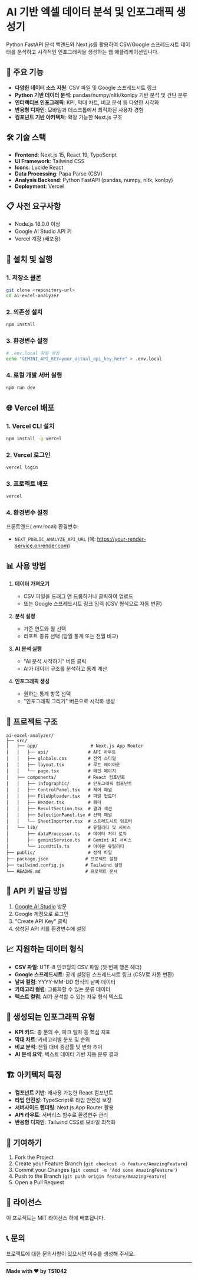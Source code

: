 # AI 기반 엑셀 데이터 분석 및 인포그래픽 생성기

Python FastAPI 분석 백엔드와 Next.js를 활용하여 CSV/Google 스프레드시트 데이터를 분석하고 시각적인 인포그래픽을 생성하는 웹 애플리케이션입니다.

## 🚀 주요 기능

- **다양한 데이터 소스 지원**: CSV 파일 및 Google 스프레드시트 링크
- **Python 기반 데이터 분석**: pandas/numpy/nltk/konlpy 기반 분석 및 간단 분류
- **인터랙티브 인포그래픽**: KPI, 막대 차트, 비교 분석 등 다양한 시각화
- **반응형 디자인**: 모바일과 데스크톱에서 최적화된 사용자 경험
- **컴포넌트 기반 아키텍처**: 확장 가능한 Next.js 구조

## 🛠️ 기술 스택

- **Frontend**: Next.js 15, React 19, TypeScript
- **UI Framework**: Tailwind CSS
- **Icons**: Lucide React
- **Data Processing**: Papa Parse (CSV)
- **Analysis Backend**: Python FastAPI (pandas, numpy, nltk, konlpy)
- **Deployment**: Vercel

## 📋 사전 요구사항

- Node.js 18.0.0 이상
- Google AI Studio API 키
- Vercel 계정 (배포용)

## 🚀 설치 및 실행

### 1. 저장소 클론
```bash
git clone <repository-url>
cd ai-excel-analyzer
```

### 2. 의존성 설치
```bash
npm install
```

### 3. 환경변수 설정
```bash
# .env.local 파일 생성
echo "GEMINI_API_KEY=your_actual_api_key_here" > .env.local
```

### 4. 로컬 개발 서버 실행
```bash
npm run dev
```

## 🌐 Vercel 배포

### 1. Vercel CLI 설치
```bash
npm install -g vercel
```

### 2. Vercel 로그인
```bash
vercel login
```

### 3. 프로젝트 배포
```bash
vercel
```

### 4. 환경변수 설정
프론트엔드(.env.local) 환경변수:
- `NEXT_PUBLIC_ANALYZE_API_URL` (예: https://your-render-service.onrender.com)

## 📊 사용 방법

1. **데이터 가져오기**
   - CSV 파일을 드래그 앤 드롭하거나 클릭하여 업로드
   - 또는 Google 스프레드시트 링크 입력 (CSV 형식으로 자동 변환)

2. **분석 설정**
   - 기준 연도와 월 선택
   - 리포트 종류 선택 (당월 통계 또는 전월 비교)

3. **AI 분석 실행**
   - "AI 분석 시작하기" 버튼 클릭
   - AI가 데이터 구조를 분석하고 통계 계산

4. **인포그래픽 생성**
   - 원하는 통계 항목 선택
   - "인포그래픽 그리기" 버튼으로 시각화 생성

## 📁 프로젝트 구조

```
ai-excel-analyzer/
├── src/
│   ├── app/                    # Next.js App Router
│   │   ├── api/               # API 라우트
│   │   ├── globals.css        # 전역 스타일
│   │   ├── layout.tsx         # 루트 레이아웃
│   │   └── page.tsx           # 메인 페이지
│   ├── components/            # React 컴포넌트
│   │   ├── infographic/       # 인포그래픽 컴포넌트
│   │   ├── ControlPanel.tsx   # 제어 패널
│   │   ├── FileUploader.tsx   # 파일 업로더
│   │   ├── Header.tsx         # 헤더
│   │   ├── ResultSection.tsx  # 결과 섹션
│   │   ├── SelectionPanel.tsx # 선택 패널
│   │   └── SheetImporter.tsx  # 스프레드시트 임포터
│   └── lib/                   # 유틸리티 및 서비스
│       ├── dataProcessor.ts   # 데이터 처리 로직
│       ├── geminiService.ts   # Gemini AI 서비스
│       └── iconUtils.ts       # 아이콘 유틸리티
├── public/                    # 정적 파일
├── package.json              # 프로젝트 설정
├── tailwind.config.js        # Tailwind 설정
└── README.md                 # 프로젝트 문서
```

## 🔧 API 키 발급 방법

1. [Google AI Studio](https://aistudio.google.com/app/apikey) 방문
2. Google 계정으로 로그인
3. "Create API Key" 클릭
4. 생성된 API 키를 환경변수에 설정

## 📈 지원하는 데이터 형식

- **CSV 파일**: UTF-8 인코딩의 CSV 파일 (첫 번째 행은 헤더)
- **Google 스프레드시트**: 공개 설정된 스프레드시트 링크 (CSV로 자동 변환)
- **날짜 컬럼**: YYYY-MM-DD 형식의 날짜 데이터
- **카테고리 컬럼**: 그룹화할 수 있는 분류 데이터
- **텍스트 컬럼**: AI가 분석할 수 있는 자유 형식 텍스트

## 🎨 생성되는 인포그래픽 유형

- **KPI 카드**: 총 문의 수, 피크 일자 등 핵심 지표
- **막대 차트**: 카테고리별 분포 및 순위
- **비교 분석**: 전월 대비 증감률 및 변화 추이
- **AI 분석 요약**: 텍스트 데이터 기반 자동 분류 결과

## 🏗️ 아키텍처 특징

- **컴포넌트 기반**: 재사용 가능한 React 컴포넌트
- **타입 안전성**: TypeScript로 타입 안전성 보장
- **서버사이드 렌더링**: Next.js App Router 활용
- **API 라우트**: 서버리스 함수로 환경변수 관리
- **반응형 디자인**: Tailwind CSS로 모바일 최적화

## 🤝 기여하기

1. Fork the Project
2. Create your Feature Branch (`git checkout -b feature/AmazingFeature`)
3. Commit your Changes (`git commit -m 'Add some AmazingFeature'`)
4. Push to the Branch (`git push origin feature/AmazingFeature`)
5. Open a Pull Request

## 📄 라이선스

이 프로젝트는 MIT 라이선스 하에 배포됩니다.

## 📞 문의

프로젝트에 대한 문의사항이 있으시면 이슈를 생성해 주세요.

---

**Made with ❤️ by TS1042**